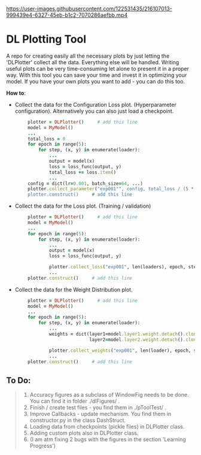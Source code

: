 



https://user-images.githubusercontent.com/122531435/216107013-999439e4-6327-45eb-b1c2-7070286aefbb.mp4




# DL Plotting Tool 
A repo for creating easily all the necessary plots by just letting the 'DLPlotter' collect all the data. Everything else will be handled.
Writing useful plots can be very time-consuming let alone to present it in a proper way.
With this tool you can save your time and invest it in optimizing your model. If you have your own plots you want to add -
you can do this too.

**How to**:

- Collect the data for the Configuration Loss plot. (Hyperparameter configuration).
  Alternatively you can also just load a checkpoint.

```ruby
        plotter = DLPlotter()     # add this line
        model = MyModel()
        ...
        total_loss = 0
        for epoch in range(5):
            for step, (x, y) in enumerate(loader):
                ...
                output = model(x)
                loss = loss_func(output, y)
                total_loss += loss.item()
                ...
        config = dict(lr=0.001, batch_size=64, ...)
        plotter.collect_parameter("exp001"", config, total_loss / (5 * len(loader))     # add this line
        plotter.construct()     # add this line
```

- Collect the data for the Loss plot. (Training / validation)

```ruby
        plotter = DLPlotter()     # add this line
        model = MyModel()
        ...
        for epoch in range(5):
            for step, (x, y) in enumerate(loader):
                ...
                output = model(x)
                loss = loss_func(output, y)

                plotter.collect_loss("exp001", len(loaders), epoch, step, loss.item(), "train")     # add this line
                ...
        plotter.construct()     # add this line
```        

- Collect the data for the Weight Distribution plot.

```ruby
        plotter = DLPlotter()     # add this line
        model = MyModel()
        ...
        for epoch in range(5):
            for step, (x, y) in enumerate(loader):
                ...
                weights = dict(layer1=model.layer1.weight.detach().clone(),
                               layer2=model.layer2.weight.detach().clone(), ...)

                plotter.collect_weights("exp001", len(loader), epoch, step, weights)     # add this line
                ...
        plotter.construct()     # add this line
```


<h2> To Do: </h2>

> 1. Accuracy figures as a subclass of WindowFig needs to be done. You can find it in folder ./dlFigures/ . <br>
> 2. Finish / create test files - you find them in ./pToolTest/ .
> 3. Improve Callbacks - update mechanism. You find them in constructor.py in the class DashStruct.
> 4. Loading data from checkpoints (pickle files) in DLPlotter class.
> 5. Adding custom plots also in DLPlotter class.
> 6. (I am atm fixing 2 bugs with the figures in the section 'Learning Progress')
